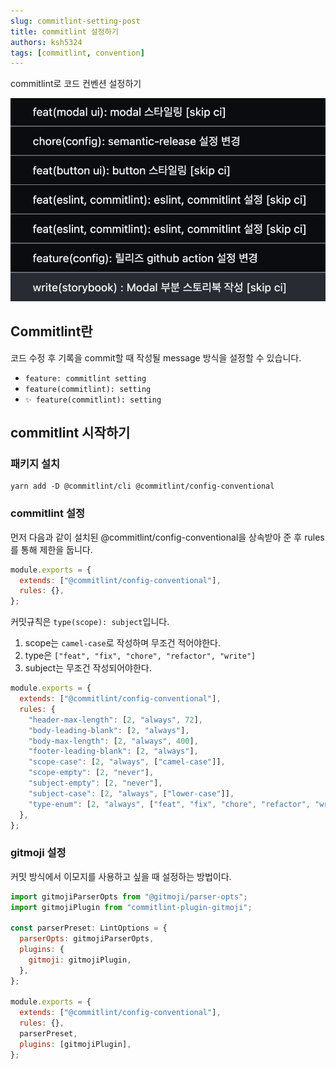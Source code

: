 ```yaml
---
slug: commitlint-setting-post
title: commitlint 설정하기
authors: ksh5324
tags: [commitlint, convention]
---
```


commitlint로 코드 컨벤션 설정하기

![Docusaurus Plushie](./main.png)

<!--truncate-->

## Commitlint란

코드 수정 후 기록을 commit할 때 작성될 message 방식을 설정할 수 있습니다.

- `feature: commitlint setting`
- `feature(commitlint): setting`
- `✨ feature(commitlint): setting`

## commitlint 시작하기

### 패키지 설치

```
yarn add -D @commitlint/cli @commitlint/config-conventional
```

### commitlint 설정

먼저 다음과 같이 설치된 @commitlint/config-conventional을 상속받아 준 후 rules를 통해 제한을 둡니다.

```js title="commmitlint.config.js"
module.exports = {
  extends: ["@commitlint/config-conventional"],
  rules: {},
};
```

커밋규칙은 `type(scope): subject`입니다.

1. scope는 `camel-case`로 작성하며 무조건 적어야한다.
2. type은 `["feat", "fix", "chore", "refactor", "write"]`
3. subject는 무조건 작성되어야한다.

```js title="commitlint.config.js"
module.exports = {
  extends: ["@commitlint/config-conventional"],
  rules: {
    "header-max-length": [2, "always", 72],
    "body-leading-blank": [2, "always"],
    "body-max-length": [2, "always", 400],
    "footer-leading-blank": [2, "always"],
    "scope-case": [2, "always", ["camel-case"]],
    "scope-empty": [2, "never"],
    "subject-empty": [2, "never"],
    "subject-case": [2, "always", ["lower-case"]],
    "type-enum": [2, "always", ["feat", "fix", "chore", "refactor", "write"]],
  },
};
```

### gitmoji 설정

커밋 방식에서 이모지를 사용하고 싶을 때 설정하는 방법이다.

```js title="commmitlint.config.js"
import gitmojiParserOpts from "@gitmoji/parser-opts";
import gitmojiPlugin from "commitlint-plugin-gitmoji";

const parserPreset: LintOptions = {
  parserOpts: gitmojiParserOpts,
  plugins: {
    gitmoji: gitmojiPlugin,
  },
};

module.exports = {
  extends: ["@commitlint/config-conventional"],
  rules: {},
  parserPreset,
  plugins: [gitmojiPlugin],
};
```
